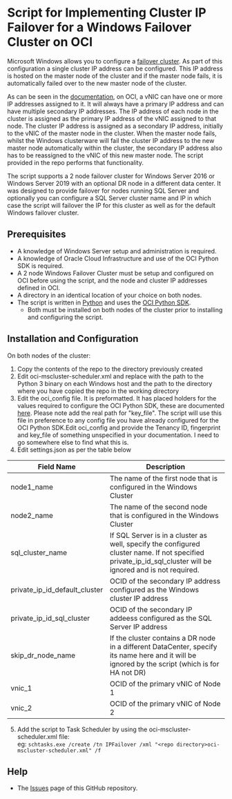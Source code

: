 # Script for Implementing Cluster IP Failover for a Windows Failover Cluster on OCI

Microsoft Windows allows you to configure a [failover cluster](https://docs.microsoft.com/en-us/windows-server/failover-clustering/failover-clustering-overview).
As part of this configuration a single cluster IP address can be configured.  This IP address is hosted on the master node of the cluster and if the master node fails, it is automatically failed over to the new master node of the cluster.

As can be seen in the [documentation](https://docs.cloud.oracle.com/en-us/iaas/Content/Network/Tasks/managingIPaddresses.htm), on OCI, a vNIC can have one or more IP addresses assigned to it.  It will always have a primary IP address and can have multiple secondary IP addresses.  The IP address of each node in the cluster is assigned as the primary IP address of the vNIC assigned to that node.  The cluster IP address is assigned as a secondary IP address, initially to the vNIC of the master node in the cluster.  When the master node fails, whilst the Windows clusterware will fail the cluster IP address to the new master node automatically within the cluster, the secondary IP address also has to be reassigned to the vNIC of this new master node.  The script provided in the repo performs that functionality.

The script supports a 2 node failover cluster for Windows Server 2016 or Windows Server 2019 with an optional DR node in a different data center.  It was designed to provide failover for nodes running SQL Server and optionally you can configure a SQL Server cluster name and IP in which case the script will failover the IP for this cluster as well as for the default Windows failover cluster.

## Prerequisites


* A knowledge of Windows Server setup and administration is required.
* A knowledge of Oracle Cloud Infrastructure and use of the OCI Python SDK is required.
* A 2 node Windows Failover Cluster must be setup and configured on OCI before using the script, and the node and cluster IP addresses defined in OCI.
* A directory in an identical location of your choice on both nodes.
* The script is written in [Python](https://www.python.org/downloads/) and uses the [OCI Python SDK](https://github.com/oracle/oci-python-sdk).
    * Both must be installed on both nodes of the cluster prior to installing and configuring the script.

## Installation and Configuration

On both nodes of the cluster:

1. Copy the contents of the repo to the directory previously created
2. Edit oci-mscluster-scheduler.xml and replace <location of python> with the path to the Python 3  binary on each Windows host and the path to the directory where you have copied the repo in the working directory
3. Edit the oci_config file.  It is preformatted.  It has placed holders for the values required to configure the OCI Python SDK, these are documented [here](https://docs.cloud.oracle.com/en-us/iaas/Content/API/Concepts/sdkconfig.htm).  Please note add the real path for "key_file".  The script will use this file in preference to any config file you have already configured for the OCI Python SDK.Edit oci_config and provide the Tenancy ID, fingerprint and key_file of something unspecified in your documentation. I need to go somewhere else to find what this is.
4. Edit settings.json as per the table below<br/>

| Field Name | Description |
| ------ | ------ |
| node1_name | The name of the first node that is configured in the Windows Cluster |
| node2_name | The name of the second node that is configured in the Windows Cluster | 
| sql_cluster_name | If SQL Server is in a cluster as well, specify the configured cluster name.  If not specified private_ip_id_sql_cluster will be ignored and is not required. |
| private_ip_id_default_cluster | OCID of the secondary IP address configured as the Windows cluster IP address |
| private_ip_id_sql_cluster | OCID of the secondary IP addeess configured as the SQL Server IP address |
| skip_dr_node_name | If the cluster contains a DR node in a different DataCenter, specify its name here and it will be ignored by the script (which is for HA not DR)
| vnic_1 | OCID of the primary vNIC of Node 1 |
| vnic_2 | OCID of the primary vNIC of Node 2 |
5. Add the script to Task Scheduler by using the oci-mscluster-scheduler.xml file:<br/>
   eg: ```schtasks.exe /create /tn IPFailover /xml "<repo directory>oci-mscluster-scheduler.xml" /f```

## Help
* The [Issues](https://github.com/oracle/cloud.asset.oci-msfailovercluster/issues) page of this GitHub repository.